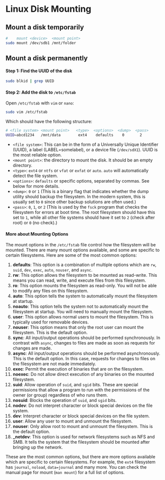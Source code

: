 # Linux Disk Mounting

## Mount a disk temporarily


```bash
#    mount <device>  <mount point>
sudo mount /dev/sdb1 /mnt/folder
```

## Mount a disk permanently

#### Step 1: Find the UUID of the disk

```bash
sudo blkid | grep UUID
```

#### Step 2: Add the disk to `/etc/fstab`

Open `/etc/fstab` with `vim` or `nano`:

```bash
sudo vim /etc/fstab
```

Which should have the following structure:

```bash
# <file system> <mount point>   <type>  <options>  <dump>  <pass>
UUID=abcd1234   /mnt/data        ext4    defaults    0       2
```

- `<file system>`: This can be in the form of a Universally Unique Identifier (UUID), a label (LABEL=somelabel), or a device file (`/dev/sdX1`). UUID is the most reliable option.
- `<mount point>`: the directory to mount the disk. It should be an empty directory.
- `<type>`: `ext4` or `ntfs` or `vfat` or `exfat` or `auto`. `auto` will automatically detect the file system.
- `<options>`: `defaults` or specific options, separated by commas. See below for more details.
- `<dump>`: `0` or `1` (This is a binary flag that indicates whether the dump utility should backup the filesystem. In the modern system, this is usually set to `0` since other backup solutions are often used.)
- `<pass>`: `0`, `1`, or `2` (This is used by the `fsck` program that checks the filesystem for errors at boot time. The root filesystem should have this set to `1`, while all other file systems should have it set to `2` (check after root) or `0` (no check).)


#### More about Mounting Options

The mount options in the `/etc/fstab` file control how the filesystem will be mounted. There are many mount options available, and some are specific to certain filesystems. Here are some of the most common options:

1. **defaults**: This option is a combination of multiple options which are `rw`, `suid`, `dev`, `exec`, `auto`, `nouser`, and `async`.
2. **rw**: This option allows the filesystem to be mounted as read-write. This means you can read, write, and execute files from this filesystem.
3. **ro**: This option mounts the filesystem as read-only. You will not be able to modify any files on this filesystem.
4. **auto**: This option tells the system to automatically mount the filesystem at startup.
5. **noauto**: This option tells the system not to automatically mount the filesystem at startup. You will need to manually mount the filesystem.
6. **user**: This option allows normal users to mount the filesystem. This is typically used for removable devices.
7. **nouser**: This option means that only the root user can mount the filesystem. This is the default option.
8. **sync**: All input/output operations should be performed synchronously. In contrast with `async`, changes to files are made as soon as requests for changes are made.
9. **async**: All input/output operations should be performed asynchronously. This is the default option. In this case, requests for changes to files on the filesystem are not made immediately.
10. **exec**: Permit the execution of binaries that are on the filesystem.
11. **noexec**: Do not allow direct execution of any binaries on the mounted filesystem.
12. **suid**: Allow operation of `suid`, and `sgid` bits. These are special permissions that allow a program to run with the permissions of the owner (or group) regardless of who runs them.
13. **nosuid**: Blocks the operation of `suid`, and `sgid` bits.
14. **nodev**: Do not interpret character or block special devices on the file system.
15. **dev**: Interpret character or block special devices on the file system.
16. **user**: Allow any user to mount and unmount the filesystem.
17. **nouser**: Only allow root to mount and unmount the filesystem. This is the default option.
18. **_netdev**: This option is used for network filesystems such as NFS and SMB. It tells the system that the filesystem should be mounted after bringing up the network.

These are the most common options, but there are more options available which are specific to certain filesystems. For example, the `ext4` filesystem has `journal`, `noload`, `data=journal` and many more. You can check the manual page for mount (`man mount`) for a full list of options.
